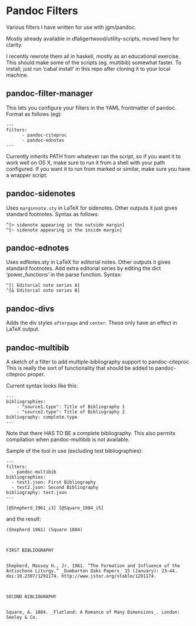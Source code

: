 # Pandoc Filters

Various filters I have written for use with jgm/pandoc.

Mostly already available in dfaligertwood/utility-scripts, moved here for 
clarity.

I recently rewrote them all in haskell, mostly as an educational exercise. This 
should make some of the scripts (eg. multibib) somewhat faster. To install, 
just run ‘cabal install’ in this repo after cloning it to your local machine.


## pandoc-filter-manager

This lets you configure your filters in the YAML frontmatter of pandoc. Format 
as follows (eg):

```
---
filters:
      - pandoc-citeproc
      - pandoc-ednotes
---
```

Currently inherits PATH from whatever ran the script, so if you want it to work 
well on OS X, make sure to run it from a shell with your path configured. If 
you want it to run from marked or similar, make sure you have a wrapper script.



## pandoc-sidenotes

Uses `marginnote.sty` in LaTeX for sidenotes. Other outputs it just gives 
standard footnotes. Syntax as follows:

```
^[> sidenote appearing in the outside margin]
^[~ sidenote appearing in the inside margin]
```

## pandoc-ednotes

Uses edNotes.sty in LaTeX for editorial notes. Other outputs it gives standard 
footnotes. Add extra editorial series by editing the dict ‘power_functions’ in 
the parse function. Syntax:

```
^[| Editorial note series A]
^[& Editorial note series B]
```

## pandoc-divs

Adds the div styles `afterpage` and `center`. These only have an effect in 
LaTeX output.

## pandoc-multibib

A sketch of a filter to add multiple-bibliography support to pandoc-citeproc. 
This is really the sort of functionality that should be added to 
pandoc-citeproc proper.

Current syntax looks like this:

```
---
bibliographies:
    - "source1.type": Title of Bibliography 1
    - "source2.type": Title of Bibliography 2
bibliography: complete.type
---
```

Note that there HAS TO BE a complete bibliography. This also permits 
compilation when pandoc-multibib is not available.

Sample of the tool in use (excluding test bibliographies):

```
---
filters:
  - pandoc-multibib
bibliographies:
  - test1.json: First Bibliography
  - test2.json: Second Bibliography
bibliography: test.json
---

[@Shepherd_1961_i3] [@Square_1884_i5]
```

and the result:

```
(Shepherd 1961) (Square 1884)



FIRST BIBLIOGRAPHY


Shepherd, Massey H., Jr. 1961. “The Formation and Influence of the
Antiochene Liturgy.” _Dumbarton Oaks Papers_ 15 (January): 23–44.
doi:10.2307/1291174. http://www.jstor.org/stable/1291174.



SECOND BIBLIOGRAPHY


Square, A. 1884. _Flatland: A Romance of Many Dimensions_. London:
Seeley & Co.


```
